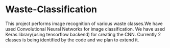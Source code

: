 # Waste-Classification
This project performs image recognition of various waste classes.We have used Convolutional Neural Networks for image classification.
We have used Keras library(using tensorflow backend) for creating the CNN.
Currently 2 classes is being identified by the code and we plan to extend it.

